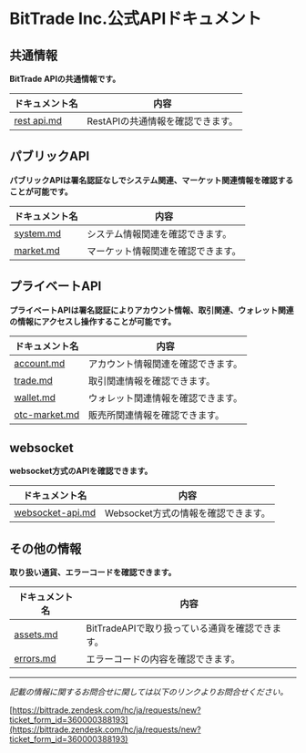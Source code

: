 
#  BitTrade Inc.公式APIドキュメント


## 共通情報

**BitTrade APIの共通情報です。**

ドキュメント名 | 内容
------------ | ------------
[rest api.md](./rest-api.md) | RestAPIの共通情報を確認できます。


## パブリックAPI

**パブリックAPIは署名認証なしでシステム関連、マーケット関連情報を確認することが可能です。**

ドキュメント名 | 内容
------------ | ------------
[system.md](./system.md) | システム情報関連を確認できます。
[market.md](./market.md) | マーケット情報関連を確認できます。


## プライベートAPI

**プライベートAPIは署名認証によりアカウント情報、取引関連、ウォレット関連の情報にアクセスし操作することが可能です。**

ドキュメント名 | 内容
------------ | ------------
[account.md](./account.md) | アカウント情報関連を確認できます。
[trade.md](./trade.md) | 取引関連情報を確認できます。
[wallet.md](./wallet.md) | ウォレット関連情報を確認できます。
[otc-market.md](.otc-market.md) | 販売所関連情報を確認できます。


## websocket

**websocket方式のAPIを確認できます。**

ドキュメント名 | 内容
------------ | ------------
[websocket-api.md](./websocket-api.md) | Websocket方式の情報を確認できます。


## その他の情報

**取り扱い通貨、エラーコードを確認できます。**

ドキュメント名 | 内容
------------ | ------------
[assets.md](./assets.md) | BitTradeAPIで取り扱っている通貨を確認できます。
[errors.md](./errors.md) | エラーコードの内容を確認できます。



------------------------------------------------------------------------------------------
_記載の情報に関するお問合せに関しては以下のリンクよりお問合せください。_

[https://bittrade.zendesk.com/hc/ja/requests/new?ticket_form_id=360000388193](https://bittrade.zendesk.com/hc/ja/requests/new?ticket_form_id=360000388193)


